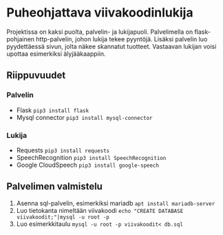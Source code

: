 # Puheohjattava viivakoodinlukija
Projektissa on kaksi puolta, palvelin- ja lukijapuoli. Palvelimella on flask-pohjainen http-palvelin, johon lukija tekee pyyntöjä. Lisäksi palvelin luo pyydettäessä sivun, jolta näkee skannatut tuotteet. Vastaavan lukijan voisi upottaa esimerkiksi älyjääkaappiin.
## Riippuvuudet
### Palvelin
* Flask `pip3 install flask`
* Mysql connector `pip3 install mysql-connector`
### Lukija
* Requests `pip3 install requests`
* SpeechRecognition `pip3 install SpeechRecognition`
* Google CloudSpeech `pip3 install google-speech`

## Palvelimen valmistelu
1. Asenna sql-palvelin, esimerkiksi mariadb `apt install mariadb-server`
2. Luo tietokanta nimeltään viivakoodi `echo "CREATE DATABASE viivakoodit;"|mysql -u root -p`
3. Luo esimerkkitaulu `mysql -u root -p viivakoodit< db.sql`
